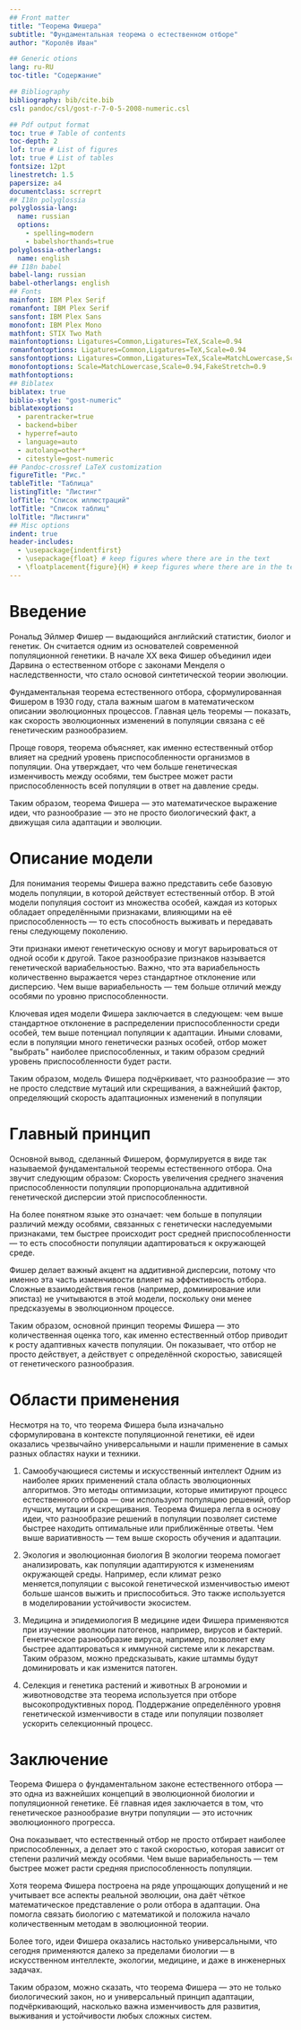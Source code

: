 ```yaml
---
## Front matter
title: "Теорема Фишера"
subtitle: "Фундаментальная теорема о естественном отборе"
author: "Королёв Иван"

## Generic otions
lang: ru-RU
toc-title: "Содержание"

## Bibliography
bibliography: bib/cite.bib
csl: pandoc/csl/gost-r-7-0-5-2008-numeric.csl

## Pdf output format
toc: true # Table of contents
toc-depth: 2
lof: true # List of figures
lot: true # List of tables
fontsize: 12pt
linestretch: 1.5
papersize: a4
documentclass: scrreprt
## I18n polyglossia
polyglossia-lang:
  name: russian
  options:
	- spelling=modern
	- babelshorthands=true
polyglossia-otherlangs:
  name: english
## I18n babel
babel-lang: russian
babel-otherlangs: english
## Fonts
mainfont: IBM Plex Serif
romanfont: IBM Plex Serif
sansfont: IBM Plex Sans
monofont: IBM Plex Mono
mathfont: STIX Two Math
mainfontoptions: Ligatures=Common,Ligatures=TeX,Scale=0.94
romanfontoptions: Ligatures=Common,Ligatures=TeX,Scale=0.94
sansfontoptions: Ligatures=Common,Ligatures=TeX,Scale=MatchLowercase,Scale=0.94
monofontoptions: Scale=MatchLowercase,Scale=0.94,FakeStretch=0.9
mathfontoptions:
## Biblatex
biblatex: true
biblio-style: "gost-numeric"
biblatexoptions:
  - parentracker=true
  - backend=biber
  - hyperref=auto
  - language=auto
  - autolang=other*
  - citestyle=gost-numeric
## Pandoc-crossref LaTeX customization
figureTitle: "Рис."
tableTitle: "Таблица"
listingTitle: "Листинг"
lofTitle: "Список иллюстраций"
lotTitle: "Список таблиц"
lolTitle: "Листинги"
## Misc options
indent: true
header-includes:
  - \usepackage{indentfirst}
  - \usepackage{float} # keep figures where there are in the text
  - \floatplacement{figure}{H} # keep figures where there are in the text
---
```


# Введение

Рональд Эйлмер Фишер — выдающийся английский статистик, биолог и генетик. Он
считается одним из основателей современной популяционной генетики. В начале XX века
Фишер объединил идеи Дарвина о естественном отборе с законами Менделя о
наследственности, что стало основой синтетической теории эволюции.

Фундаментальная теорема естественного отбора, сформулированная Фишером в 1930
году, стала важным шагом в математическом описании эволюционных процессов. Главная
цель теоремы — показать, как скорость эволюционных изменений в популяции связана с
её генетическим разнообразием.

Проще говоря, теорема объясняет, как именно естественный отбор влияет на средний
уровень приспособленности организмов в популяции. Она утверждает, что чем больше
генетическая изменчивость между особями, тем быстрее может расти приспособленность
всей популяции в ответ на давление среды.

Таким образом, теорема Фишера — это математическое выражение идеи, что
разнообразие — это не просто биологический факт, а движущая сила адаптации и
эволюции.

# Описание модели

Для понимания теоремы Фишера важно представить себе базовую модель популяции, в
которой действует естественный отбор. В этой модели популяция состоит из множества
особей, каждая из которых обладает определёнными признаками, влияющими на её
приспособленность — то есть способность выживать и передавать гены следующему
поколению.

Эти признаки имеют генетическую основу и могут варьироваться от одной особи к
другой. Такое разнообразие признаков называется генетической вариабельностью.
Важно, что эта вариабельность количественно выражается через стандартное отклонение
или дисперсию. Чем выше вариабельность — тем больше отличий между особями по
уровню приспособленности.

Ключевая идея модели Фишера заключается в следующем: чем выше стандартное
отклонение в распределении приспособленности среди особей, тем выше потенциал
популяции к адаптации. Иными словами, если в популяции много генетически разных
особей, отбор может "выбрать" наиболее приспособленных, и таким образом средний
уровень приспособленности будет расти.

Таким образом, модель Фишера подчёркивает, что разнообразие — это не просто
следствие мутаций или скрещивания, а важнейший фактор, определяющий скорость
адаптационных изменений в популяции

# Главный принцип

Основной вывод, сделанный Фишером, формулируется в виде так называемой
фундаментальной теоремы естественного отбора. Она звучит следующим образом:
Скорость увеличения среднего значения приспособленности популяции
пропорциональна аддитивной генетической дисперсии этой приспособленности.

На более понятном языке это означает: чем больше в популяции различий между особями,
связанных с генетически наследуемыми признаками, тем быстрее происходит рост
средней приспособленности — то есть способности популяции адаптироваться к
окружающей среде.

Фишер делает важный акцент на аддитивной дисперсии, потому что именно эта часть
изменчивости влияет на эффективность отбора. Сложные взаимодействия генов
(например, доминирование или эпистаз) не учитываются в этой модели, поскольку они
менее предсказуемы в эволюционном процессе.

Таким образом, основной принцип теоремы Фишера — это количественная оценка того,
как именно естественный отбор приводит к росту адаптивных качеств популяции. Он
показывает, что отбор не просто действует, а действует с определённой скоростью,
зависящей от генетического разнообразия.

# Области применения

Несмотря на то, что теорема Фишера была изначально сформулирована в контексте
популяционной генетики, её идеи оказались чрезвычайно универсальными и нашли
применение в самых разных областях науки и техники.

1. Самообучающиеся системы и искусственный интеллект
Одним из наиболее ярких применений стала область эволюционных алгоритмов.
Это методы оптимизации, которые имитируют процесс естественного отбора —
они используют популяцию решений, отбор лучших, мутации и скрещивания.
Теорема Фишера легла в основу идеи, что разнообразие решений в популяции
позволяет системе быстрее находить оптимальные или приближённые ответы. Чем
выше вариативность — тем выше скорость обучения и адаптации.

2. Экология и эволюционная биология
В экологии теорема помогает анализировать, как популяции адаптируются к
изменениям окружающей среды. Например, если климат резко меняется,популяции с высокой генетической изменчивостью имеют больше шансов выжить
и приспособиться. Это также используется в моделировании устойчивости
экосистем.

3. Медицина и эпидемиология
В медицине идеи Фишера применяются при изучении эволюции патогенов,
например, вирусов и бактерий. Генетическое разнообразие вируса, например,
позволяет ему быстрее адаптироваться к иммунной системе или к лекарствам.
Таким образом, можно предсказывать, какие штаммы будут доминировать и как
изменится патоген.

4. Селекция и генетика растений и животных
В агрономии и животноводстве эта теорема используется при отборе
высокопродуктивных пород. Поддержание определённого уровня генетической
изменчивости в стаде или популяции позволяет ускорить селекционный процесс.

# Заключение 

Теорема Фишера о фундаментальном законе естественного отбора — это одна из
важнейших концепций в эволюционной биологии и популяционной генетике. Её главная
идея заключается в том, что генетическое разнообразие внутри популяции — это
источник эволюционного прогресса.

Она показывает, что естественный отбор не просто отбирает наиболее
приспособленных, а делает это с такой скоростью, которая зависит от степени различий
между особями. Чем выше вариабельность — тем быстрее может расти средняя
приспособленность популяции.

Хотя теорема Фишера построена на ряде упрощающих допущений и не учитывает все
аспекты реальной эволюции, она даёт чёткое математическое представление о роли
отбора в адаптации. Она помогла связать биологию с математикой и положила начало
количественным методам в эволюционной теории.

Более того, идеи Фишера оказались настолько универсальными, что сегодня применяются
далеко за пределами биологии — в искусственном интеллекте, экологии, медицине, и
даже в инженерных задачах.

Таким образом, можно сказать, что теорема Фишера — это не только биологический
закон, но и универсальный принцип адаптации, подчёркивающий, насколько важна
изменчивость для развития, выживания и устойчивости любых сложных систем.


